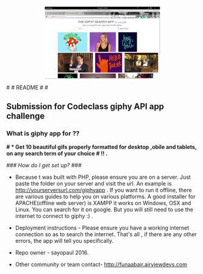 <p align="center">
<img align="center" src="giphy.png" width="60%" alt="API Giphy logo"/>
</p>
# # README # #

## Submission for Codeclass giphy API app challenge ##

### What is giphy app for ?? ###

**# * Get 10 beautiful gifs properly formatted for desktop ,obile and tablets, on any search term of your choice # !! .**

*### How do I get set up? ###*

* Because t was built with PHP, please ensure you are on a server. Just paste the folder on your server and visit the url. An example is http://yourserversurl.com/giphyapp . If you want to run it offline, there are various guides to help you on various platforms. A good installer for APACHE(offline web server) is XAMPP it works on Windows, OSX and Linux. You can search for it on google. But you will still need to use the internet to connect to giphy :) .

* Deployment instructions - Please ensure you have a working internet connection so as to search the internet. That's all , if there are any other errors, the app will tell you specifically.



* Repo owner - sayopaul 2016.
* Other community or team contact- http://funaabair.airviewdevs.com
